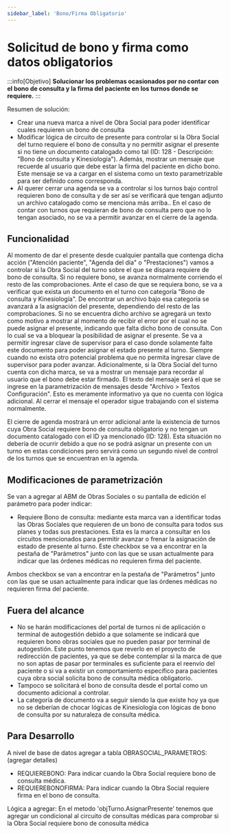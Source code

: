 ```yaml
---
sidebar_label: 'Bono/Firma Obligatorio'
---
```


# Solicitud de bono y firma como datos obligatorios

:::info[Objetivo]
**Solucionar los problemas ocasionados por no contar con el bono de consulta y la firma del paciente en los turnos donde se requiere.** 
:::

Resumen de solución: 
- Crear una nueva marca a nivel de Obra Social para poder identificar cuales requieren un bono de consulta
- Modificar lógica de circuito de presente para controlar si la Obra Social del turno requiere el bono de consulta y no permitir asignar el presente si no tiene un documento catalogado como tal (ID: 128 - Descripción: "Bono de consulta y Kinesiología"). Además, mostrar un mensaje que recuerde al usuario que debe estar la firma del paciente en dicho bono. Este mensaje se va a cargar en el sistema como un texto parametrizable para ser definido como corresponda.
- Al querer cerrar una agenda se va a controlar si los turnos bajo control requieren bono de consulta y de ser así se verificará que tengan adjunto un archivo catalogado como se menciona más arriba.. En el caso de contar con turnos que requieran de bono de consulta pero que no lo tengan asociado, no se va a permitir avanzar en el cierre de la agenda.


## Funcionalidad

Al momento de dar el presente desde cualquier pantalla que contenga dicha acción ("Atención paciente", "Agenda del día" o "Prestaciones") vamos a controlar si la Obra Social del turno sobre el que se dispara requiere de bono de consulta. Si no requiere bono, se avanza normalmente corriendo el resto de las comprobaciones. Ante el caso de que se requiera bono, se va a verificar que exista un documento en el turno con categoría "Bono de consulta y Kinesiología". De encontrar un archivo bajo esa categoría se avanzará a la asignación del presente, dependiendo del resto de las comprobaciones. Si no se encuentra dicho archivo se agregará un texto como motivo a mostrar al momento de recibir el error por el cual no se puede asignar el presente, indicando que falta dicho bono de consulta. Con lo cual se va a bloquear la posibilidad de asignar el presente. 
Se va a permitir ingresar clave de supervisor para el caso donde solamente falte este documento para poder asignar el estado presente al turno. Siempre cuando no exista otro potencial problema que no permita ingresar clave de supervisor para poder avanzar.
Adicionalmente, si la Obra Social del turno cuenta con dicha marca, se va a mostrar un mensaje para recordar al usuario que el bono debe estar firmado. El texto del mensaje será el que se ingrese en la parametrización de mensajes desde "Archivo > Textos Configuración". Esto es meramente informativo ya que no cuenta con lógica adicional. Al cerrar el mensaje el operador sigue trabajando con el sistema normalmente.

El cierre de agenda mostrará un error adicional ante la existencia de turnos cuya Obra Social requiere bono de consulta obligatorio y no tengan un documento catalogado con el ID ya mencionado (ID: 128). Esta situación no debería de ocurrir debido a que no se podrá asignar un presente con un turno en estas condiciones pero servirá como un segundo nivel de control de los turnos que se encuentran en la agenda.

## Modificaciones de parametrización

Se van a agregar al ABM de Obras Sociales o su pantalla de edición el parámetro para poder indicar:
- Requiere Bono de consulta: mediante esta marca van a identificar todas las Obras Sociales que requieren de un bono de consulta para todos sus planes y todas sus prestaciones. Esta es la marca a consultar en los circuitos mencionados para permitir avanzar o frenar la asignación de estado de presente al turno.
Este checkbox se va a encontrar en la pestaña de "Parámetros" junto con las que se usan actualmente para indicar que las órdenes médicas no requieren firma del paciente.


Ambos checkbox se van a encontrar en la pestaña de "Parámetros" junto con las que se usan actualmente para indicar que las órdenes médicas no requieren firma del paciente.

## Fuera del alcance

- No se harán modificaciones del portal de turnos ni de aplicación o terminal de autogestión debido a que solamente se indicará que requieren bono obras sociales que no pueden pasar por terminal de autogestión. Este punto tenemos que reverlo en el proyecto de redirección de pacientes, ya que se debe contemplar si la marca de que no son aptas de pasar por terminales es suficiente para el reenvío del paciente o si va a existir un comportamiento específico para pacientes cuya obra social solicita bono de consulta médica obligatorio. 
- Tampoco se solicitará el bono de consulta desde el portal como un documento adicional a controlar.
- La categoría de documento va a seguir siendo la que existe hoy ya que no se deberían de chocar lógicas de Kinesiología con lógicas de bono de consulta por su naturaleza de consulta médica.


## Para Desarrollo

A nivel de base de datos agregar a tabla OBRASOCIAL_PARAMETROS: (agregar detalles)
- REQUIEREBONO: Para indicar cuando la Obra Social requiere bono de consulta médica.
- REQUIEREBONOFIRMA: Para indicar cuando la Obra Social requiere firma en el bono de consulta.

Lógica a agregar:
En el metodo 'objTurno.AsignarPresente' tenemos que agregar un condicional al circuito de consultas médicas para comprobar si la Obra Social requiere bono de conosulta médica 




